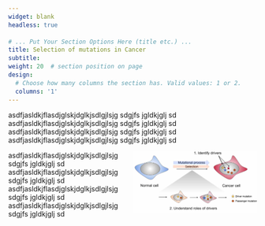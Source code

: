 ```yaml
---
widget: blank
headless: true

# ... Put Your Section Options Here (title etc.) ...
title: Selection of mutations in Cancer
subtitle:
weight: 20  # section position on page
design:
  # Choose how many columns the section has. Valid values: 1 or 2.
  columns: '1'
---
```


asdfjasldkjflasdjglskjdglkjsdlgjlsjg sdgjfs jgldkjglj sd
asdfjasldkjflasdjglskjdglkjsdlgjlsjg sdgjfs jgldkjglj sd
asdfjasldkjflasdjglskjdglkjsdlgjlsjg sdgjfs jgldkjglj sd
asdfjasldkjflasdjglskjdglkjsdlgjlsjg sdgjfs jgldkjglj sd

<img align="right" width="250" height="125" caption="temp" src="cancer_selection.jpg">

asdfjasldkjflasdjglskjdglkjsdlgjlsjg sdgjfs jgldkjglj sd
asdfjasldkjflasdjglskjdglkjsdlgjlsjg sdgjfs jgldkjglj sd
asdfjasldkjflasdjglskjdglkjsdlgjlsjg sdgjfs jgldkjglj sd
asdfjasldkjflasdjglskjdglkjsdlgjlsjg sdgjfs jgldkjglj sd
